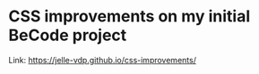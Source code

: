 # CSS improvements on my initial BeCode project<br>
Link: https://jelle-vdp.github.io/css-improvements/
